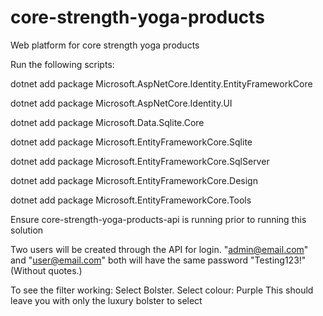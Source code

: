 # core-strength-yoga-products
 Web platform for core strength yoga products

Run the following scripts:

dotnet add package Microsoft.AspNetCore.Identity.EntityFrameworkCore

dotnet add package Microsoft.AspNetCore.Identity.UI

dotnet add package Microsoft.Data.Sqlite.Core

dotnet add package Microsoft.EntityFrameworkCore.Sqlite

dotnet add package Microsoft.EntityFrameworkCore.SqlServer

dotnet add package Microsoft.EntityFrameworkCore.Design

dotnet add package Microsoft.EntityFrameworkCore.Tools

Ensure core-strength-yoga-products-api is running prior to running this solution

Two users will be created through the API for login. "admin@email.com" and "user@email.com" both will have the same password "Testing123!" (Without quotes.)

To see the filter working: Select Bolster. Select colour: Purple This should leave you with only the luxury bolster to select